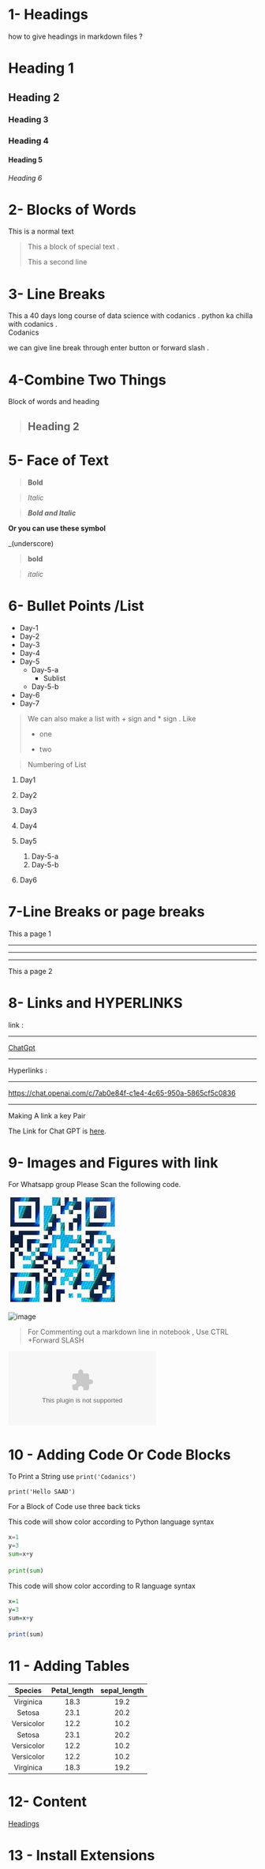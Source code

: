 # 1- Headings

 how to give headings in markdown files ?

# Heading 1

## Heading 2
  
### Heading 3

### Heading 4

#### Heading 5

###### Heading 6

# 2- Blocks of Words

 This is a normal text
 > This a block of special text .
>
 >This a second line

# 3- Line Breaks

 This a 40 days long course  of data science with codanics .
 python ka chilla with codanics .\
 Codanics

 we can give line break through enter button or forward slash \.

# 4-Combine Two Things

 Block of words and heading

 > ## Heading 2

# 5- Face of Text

 > **Bold**

 > *Italic*

> ***Bold and Italic***

  **Or you can use these symbol**

_(underscore)

> **bold**

> *italic*

# 6-    Bullet Points /List

- Day-1
- Day-2
- Day-3
- Day-4
- Day-5
  - Day-5-a
    - Sublist
  - Day-5-b
- Day-6
- Day-7

> We can also make a list with  + sign and * sign . Like
>
> - one
>
> - two
>

> Numbering of List

1. Day1
2. Day2
3. Day3
4. Day4
5. Day5
   1. Day-5-a
   2. Day-5-b

6. Day6

# 7-Line Breaks or page breaks

This a page 1

---
___
***
This a page 2

# 8- Links and HYPERLINKS

link :
***

[ChatGpt](https://chat.openai.com/c/7ab0e84f-c1e4-4c65-950a-5865cf5c0836)
***

Hyperlinks :
***
<https://chat.openai.com/c/7ab0e84f-c1e4-4c65-950a-5865cf5c0836>
***

Making A link a key Pair

[codanics]:https://chat.openai.com/c/7ab0e84f-c1e4-4c65-950a-5865cf5c0836

The Link for Chat GPT is [here][codanics].

# 9- Images and Figures with link

For Whatsapp group Please Scan the following code.

![QR Code ](qr.png)


![image](/anaconda.png)

<!-- if we are taking images or figures locally -->

>For Commenting out a markdown line in notebook , Use CTRL +Forward  SLASH

<!-- For taking images or figures from online  -->
![Codanics](code.harry.com)

# 10 - Adding Code Or Code Blocks

To Print a String use `print('Codanics')`

```
print('Hello SAAD')
```

For a Block of Code use three back ticks

This code will show color according to Python  language syntax

``` python
x=1
y=3
sum=x+y

print(sum)
```

This code will show color according to R language syntax

``` r
x=1
y=3
sum=x+y

print(sum)
```

# 11 - Adding Tables

| Species |Petal_length | sepal_length|
|:---------:|:--------------:|:----------------:|
|Virginica|18.3|19.2|
|Setosa|23.1|20.2|
|Versicolor |12.2|10.2|
|Setosa|23.1|20.2|
|Versicolor |12.2|10.2|
|Versicolor |12.2|10.2|
|Virginica|18.3|19.2|

# 12- Content

[Headings](#1--headings)
[](#2--blocks-of-words)
[](#3--line-breaks)


# 13 -  Install Extensions
